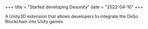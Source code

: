+++
title = "Started developing Desonity"
date = "2022-04-10"
+++

A Unity3D extension that allows developers to integrate the DeSo Blockchain into Unity games